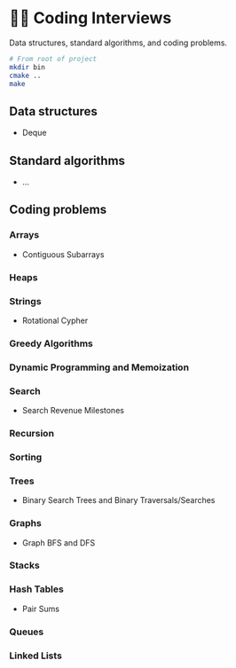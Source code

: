 # 👨‍💻 Coding Interviews

Data structures, standard algorithms, and coding problems.

```bash
# From root of project
mkdir bin
cmake ..
make
```

## Data structures

- Deque

## Standard algorithms

- ...

## Coding problems

### Arrays

- Contiguous Subarrays

### Heaps

### Strings

- Rotational Cypher

### Greedy Algorithms

### Dynamic Programming and Memoization

### Search

- Search Revenue Milestones

### Recursion

### Sorting

### Trees

- Binary Search Trees and Binary Traversals/Searches

### Graphs

- Graph BFS and DFS

### Stacks

### Hash Tables

- Pair Sums

### Queues

### Linked Lists

